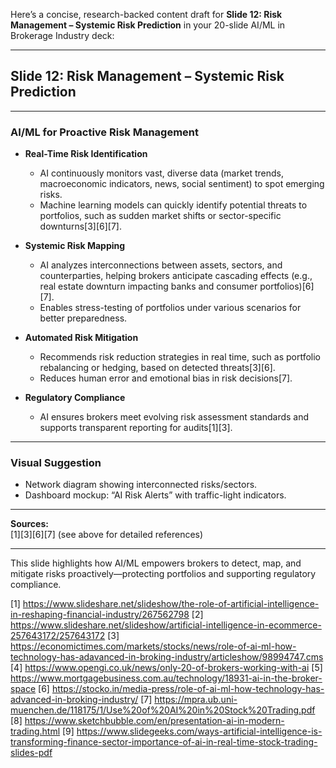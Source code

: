 Here’s a concise, research-backed content draft for **Slide 12: Risk Management – Systemic Risk Prediction** in your 20-slide AI/ML in Brokerage Industry deck:

---

## **Slide 12: Risk Management – Systemic Risk Prediction**

---

### **AI/ML for Proactive Risk Management**

- **Real-Time Risk Identification**
  - AI continuously monitors vast, diverse data (market trends, macroeconomic indicators, news, social sentiment) to spot emerging risks.
  - Machine learning models can quickly identify potential threats to portfolios, such as sudden market shifts or sector-specific downturns[3][6][7].

- **Systemic Risk Mapping**
  - AI analyzes interconnections between assets, sectors, and counterparties, helping brokers anticipate cascading effects (e.g., real estate downturn impacting banks and consumer portfolios)[6][7].
  - Enables stress-testing of portfolios under various scenarios for better preparedness.

- **Automated Risk Mitigation**
  - Recommends risk reduction strategies in real time, such as portfolio rebalancing or hedging, based on detected threats[3][6].
  - Reduces human error and emotional bias in risk decisions[7].

- **Regulatory Compliance**
  - AI ensures brokers meet evolving risk assessment standards and supports transparent reporting for audits[1][3].

---

### **Visual Suggestion**
- Network diagram showing interconnected risks/sectors.
- Dashboard mockup: “AI Risk Alerts” with traffic-light indicators.

---

**Sources:**  
[1][3][6][7] (see above for detailed references)

---

This slide highlights how AI/ML empowers brokers to detect, map, and mitigate risks proactively—protecting portfolios and supporting regulatory compliance.

[1] https://www.slideshare.net/slideshow/the-role-of-artificial-intelligence-in-reshaping-financial-industry/267562798
[2] https://www.slideshare.net/slideshow/artificial-intelligence-in-ecommerce-257643172/257643172
[3] https://economictimes.com/markets/stocks/news/role-of-ai-ml-how-technology-has-adavanced-in-broking-industry/articleshow/98994747.cms
[4] https://www.opengi.co.uk/news/only-20-of-brokers-working-with-ai
[5] https://www.mortgagebusiness.com.au/technology/18931-ai-in-the-broker-space
[6] https://stocko.in/media-press/role-of-ai-ml-how-technology-has-advanced-in-broking-industry/
[7] https://mpra.ub.uni-muenchen.de/118175/1/Use%20of%20AI%20in%20Stock%20Trading.pdf
[8] https://www.sketchbubble.com/en/presentation-ai-in-modern-trading.html
[9] https://www.slidegeeks.com/ways-artificial-intelligence-is-transforming-finance-sector-importance-of-ai-in-real-time-stock-trading-slides-pdf

